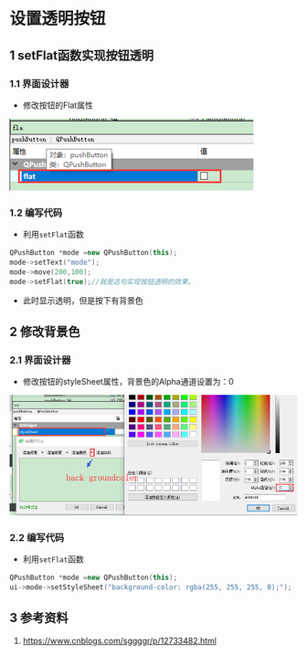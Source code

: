 # 设置透明按钮   

## 1 setFlat函数实现按钮透明   
### 1.1 界面设计器   
- 修改按钮的Flat属性   

![26-1](./img/26-1.png)   

### 1.2 编写代码   
- 利用`setFlat`函数   
```C++
QPushButton *mode =new QPushButton(this);
mode->setText("mode");
mode->move(200,100);
mode->setFlat(true);//就是这句实现按钮透明的效果。
```

- 此时显示透明，但是按下有背景色    

## 2 修改背景色   
### 2.1 界面设计器   
- 修改按钮的styleSheet属性，背景色的Alpha通道设置为：0   

![26-2](./img/26-2.png)   

### 2.2 编写代码   
- 利用`setFlat`函数   
```C++
QPushButton *mode =new QPushButton(this);
ui->mode->setStyleSheet("background-color: rgba(255, 255, 255, 0);");
```

## 3 参考资料    
1. https://www.cnblogs.com/sggggr/p/12733482.html   